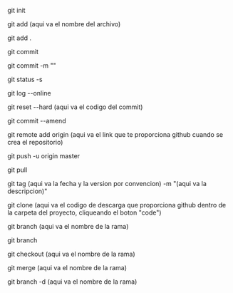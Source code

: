 <!-- Inicializacion de seguimiento de una carpeta por parte de git -->
git init 

<!-- Agregar archivos de la carpeta al area de ensayo local. Se debe utilizar siempre antes de hacer un commit, por ejemplo tambien cuando un archivo
del area de ensayo local sufre modificaciones -->
git add (aqui va el nombre del archivo)
<!-- Agrega al area de ensayo todos los archivos de la carpeta -->
git add .

<!-- Guarda los archivos que se encontravan en el area de ensayo local en el repositorio local -->
git commit
<!-- Agrega una descripcion entre las comillas -->
git commit -m "" 

<!-- Muestra el estado de los archivos de la carpeta que no se les esta haciendo seguimiento o no se le guardaron cambios -->
git status -s

<!-- Muestra los commits realizados, con su id -->
git log --online

<!-- Restaura los archivos de la carpeta en seguimiento a un commit anterior -->
git reset --hard (aqui va el codigo del commit)

<!-- Consola VIM, modifica commits realizados (descripcion, etc) -->
git commit --amend

<!-- Sube los commits a un repositorio en github -->
git remote add origin (aqui va el link que te proporciona github cuando se crea el repositorio)

<!-- Actualiza los comits del repositorio remoto -->
git push -u origin master

<!-- Trae los commits realizados en remoto al repositorio local -->
git pull

<!-- Guarda el rpoyecto en una determinada version -->
git tag (aqui va la fecha y la version por convencion) -m "(aqui va la descripcion)"

<!-- Descarga los archivos del repositorio remoto -->
git clone (aqui va el codigo de descarga que proporciona github dentro de la carpeta del proyecto, cliqueando el boton "code")

<!-- Crea una rama en paralelo, la cual contara con los commits de la rama de la cual se creo -->
git branch (aqui va el nombre de la rama)

<!-- Muestra las ramas disponibles (muestra con un asterisco y en verde la rama que se esta utilizando)-->
git branch

<!-- Se selecciona una de las ramas disponibles para trabajar -->
git checkout (aqui va el nombre de la rama)

<!-- Utilizando la rama master la fuciona con una rama que se le espesifique -->
git merge (aqui va el nombre de la rama)

<!-- Elimina una rama en espesifico -->
git branch -d (aqui va el nombre de la rama)

<!-- Estos codigos se pueden introducir desde gitbash como desde el terminal de vsc -->